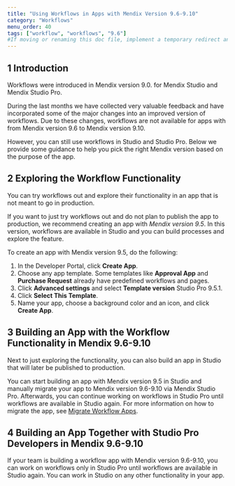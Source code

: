 ```yaml
---
title: "Using Workflows in Apps with Mendix Version 9.6-9.10"
category: "Workflows"
menu_order: 40
tags: ["workflow", "workflows", "9.6"]
#If moving or renaming this doc file, implement a temporary redirect and let the respective team know they should update the URL in the product. See Mapping to Products for more details.
---
```


## 1 Introduction

Workflows were introduced in Mendix version 9.0. for Mendix Studio and Mendix Studio Pro. 

During the last months we have collected very valuable feedback and have incorporated some of the major changes into an improved version of workflows. Due to these changes, workflows are not available for apps with from Mendix version 9.6 to Mendix version 9.10. 

However, you can still use workflows in Studio and Studio Pro. Below we provide some guidance to help you pick the right Mendix version based on the purpose of the app. 

## 2 Exploring the Workflow Functionality 

You can try workflows out and explore their functionality in an app that is not meant to go in production.

If you want to just try workflows out and do not plan to publish the app to production, we recommend creating an app with *Mendix version 9.5*. In this version, workflows are available in Studio and you can build processes and explore the feature. 

To create an app with Mendix version 9.5, do the following:

1. In the Developer Portal, click **Create App**.
2. Choose any app template. Some templates like **Approval App** and **Purchase Request** already have predefined workflows and pages.
3.  Click **Advanced settings** and select **Template version** Studio Pro 9.5.1. 
4. Click **Select This Template**.
5. Name your app, choose a background color and an icon, and click **Create App**.

## 3 Building an App with the Workflow Functionality in Mendix 9.6-9.10

Next to just exploring the functionality, you can also build an app in Studio that will later be published to production. 

You can start building an app with Mendix version 9.5  in Studio and manually migrate your app to Mendix version 9.6-9.10 via Mendix Studio Pro. Afterwards, you can continue working on workflows in Studio Pro until workflows are available in Studio again. For more information on how to migrate the app, see [Migrate Workflow Apps](/refguide/workflow-beta-migration).

## 4 Building an App Together with Studio Pro Developers in Mendix 9.6-9.10

If your team is building a workflow app with Mendix version 9.6-9.10, you can work on workflows only in Studio Pro until workflows are available in Studio again. You can work in Studio on any other functionality in your app. 



